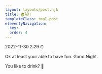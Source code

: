 ```yaml
---
layout: layouts/post.njk
title: 🏠🐱💞
templateClass: tmpl-post
eleventyNavigation:
  key: 
  order: 4
---
```


2022-11-30 2:29 ⏰

Ok at least your able to have fun.
Good Night.

You like to drink? 🥃